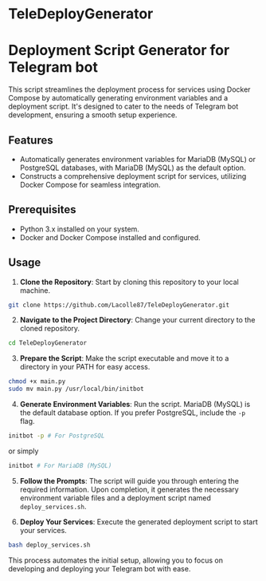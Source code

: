 # TeleDeployGenerator
# Deployment Script Generator for Telegram bot

This script streamlines the deployment process for services using Docker Compose by automatically generating environment variables and a deployment script. It's designed to cater to the needs of Telegram bot development, ensuring a smooth setup experience.

## Features

- Automatically generates environment variables for MariaDB (MySQL) or PostgreSQL databases, with MariaDB (MySQL) as the default option.
- Constructs a comprehensive deployment script for services, utilizing Docker Compose for seamless integration.

## Prerequisites

- Python 3.x installed on your system.
- Docker and Docker Compose installed and configured.

## Usage

1. **Clone the Repository**: Start by cloning this repository to your local machine.

```bash 
git clone https://github.com/Lacolle87/TeleDeployGenerator.git
```

2. **Navigate to the Project Directory**: Change your current directory to the cloned repository.

```bash 
cd TeleDeployGenerator
```

3. **Prepare the Script**: Make the script executable and move it to a directory in your PATH for easy access.

```bash 
chmod +x main.py 
sudo mv main.py /usr/local/bin/initbot
```

4. **Generate Environment Variables**: Run the script. MariaDB (MySQL) is the default database option. If you prefer PostgreSQL, include the `-p` flag.

```bash 
initbot -p # For PostgreSQL
```
or simply
```bash 
initbot # For MariaDB (MySQL)
```

5. **Follow the Prompts**: The script will guide you through entering the required information. Upon completion, it generates the necessary environment variable files and a deployment script named `deploy_services.sh`.

6. **Deploy Your Services**: Execute the generated deployment script to start your services.

```bash 
bash deploy_services.sh
```

This process automates the initial setup, allowing you to focus on developing and deploying your Telegram bot with ease.
